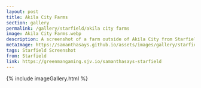 ```yaml
---
layout: post
title: Akila City Farms
section: gallery
permalink: /gallery/starfield/akila city farms
image: Akila City Farms.webp
description: A screenshot of a farm outside of Akila City from Starfield, taken by Samantha Says.
metaImage: https://samanthasays.github.io/assets/images/gallery/starfield/Akila City Farms.webp
tags: Starfield Screenshot
from: Starfield
link: https://greenmangaming.sjv.io/samanthasays-starfield
---
```

{% include imageGallery.html %}